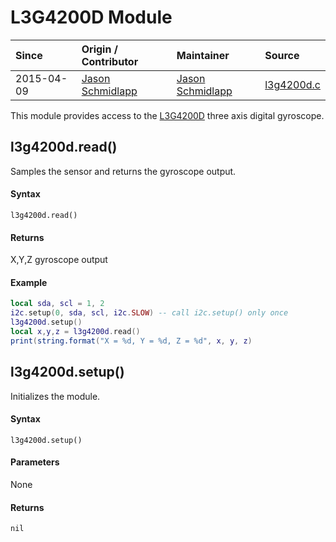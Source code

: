 # L3G4200D Module
| Since  | Origin / Contributor  | Maintainer  | Source  |
| :----- | :-------------------- | :---------- | :------ |
| 2015-04-09 | [Jason Schmidlapp](https://github.com/jschmidlapp) | [Jason Schmidlapp](https://github.com/jschmidlapp) | [l3g4200d.c](../../app/modules/l3g4200d.c)|


This module provides access to the [L3G4200D](https://www.sparkfun.com/products/10612) three axis digital gyroscope.

## l3g4200d.read()
Samples the sensor and returns the gyroscope output.

#### Syntax
`l3g4200d.read()`

#### Returns
X,Y,Z gyroscope output

#### Example
```lua
local sda, scl = 1, 2
i2c.setup(0, sda, scl, i2c.SLOW) -- call i2c.setup() only once
l3g4200d.setup()
local x,y,z = l3g4200d.read()
print(string.format("X = %d, Y = %d, Z = %d", x, y, z)
```

## l3g4200d.setup()
Initializes the module.

#### Syntax
`l3g4200d.setup()`

#### Parameters
None

#### Returns
`nil`
